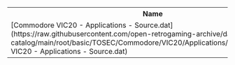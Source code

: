 <table>
<tr><th>Name</th><th>Size</th></tr>
<tr><td>[Commodore VIC20 - Applications - Source.dat](https://raw.githubusercontent.com/open-retrogaming-archive/dat-catalog/main/root/basic/TOSEC/Commodore/VIC20/Applications/Source/Commodore VIC20 - Applications - Source.dat)</td><td>2237</td></tr>
</table>
